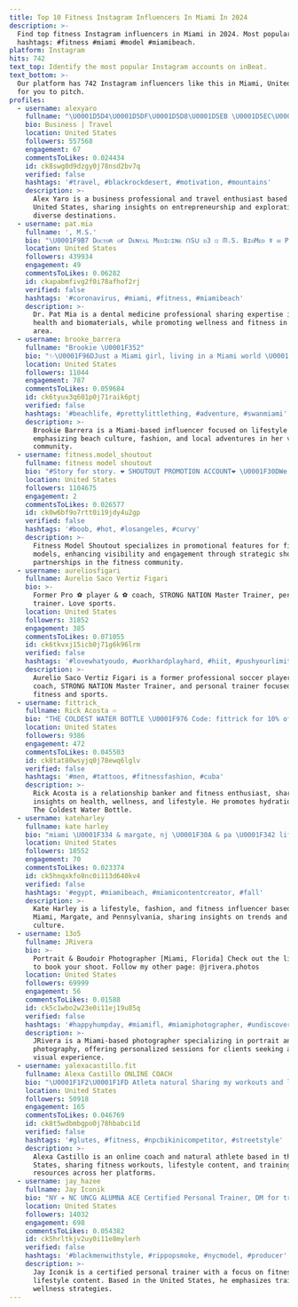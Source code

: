 ```yaml
---
title: Top 10 Fitness Instagram Influencers In Miami In 2024
description: >-
  Find top fitness Instagram influencers in Miami in 2024. Most popular
  hashtags: #fitness #miami #model #miamibeach.
platform: Instagram
hits: 742
text_top: Identify the most popular Instagram accounts on inBeat.
text_bottom: >-
  Our platform has 742 Instagram influencers like this in Miami, United States
  for you to pitch.
profiles:
  - username: alexyaro
    fullname: "\U0001D5D4\U0001D5DF\U0001D5D8\U0001D5EB \U0001D5EC\U0001D5D4\U0001D5E5\U0001D5E2"
    bio: Business | Travel
    location: United States
    followers: 557568
    engagement: 67
    commentsToLikes: 0.024434
    id: ck8swg0d9dzgy0j78nsd2bv7q
    verified: false
    hashtags: '#travel, #blackrockdesert, #motivation, #mountains'
    description: >-
      Alex Yaro is a business professional and travel enthusiast based in the
      United States, sharing insights on entrepreneurship and exploration of
      diverse destinations.
  - username: pat.mia
    fullname: ', M.S.'
    bio: "\U0001F9B7 Dᴏᴄᴛᴏʀ ᴏғ Dᴇɴᴛᴀʟ Mᴇᴅɪᴄɪɴᴇ ᑎSᑌ ᴅ3 ◽️ ᗰ.S. BɪᴏMᴇᴅ ☤ ✉️ Pᴀᴛ.Mɪᴀ@ʏᴀʜᴏᴏ.ᴄᴏᴍ ▫️ Μεʍεƞτɸ Μɸrι ◻️@ʙᴀɴɢᴇɴᴇʀɢʏ ᴀᴍʙᴀssᴀᴅᴏʀ"
    location: United States
    followers: 439934
    engagement: 49
    commentsToLikes: 0.06282
    id: ckapabmfivg2f0i78afhof2rj
    verified: false
    hashtags: '#coronavirus, #miami, #fitness, #miamibeach'
    description: >-
      Dr. Pat Mia is a dental medicine professional sharing expertise in oral
      health and biomaterials, while promoting wellness and fitness in the Miami
      area.
  - username: brooke_barrera
    fullname: "Brookie \U0001F352"
    bio: "✨\U0001F96DJust a Miami girl, living in a Miami world \U0001F334✨ Miami’s favorite hype girl \U0001F61D"
    location: United States
    followers: 11044
    engagement: 787
    commentsToLikes: 0.059684
    id: ck6tyux3q601p0j71raik6ptj
    verified: false
    hashtags: '#beachlife, #prettylittlething, #adventure, #swanmiami'
    description: >-
      Brookie Barrera is a Miami-based influencer focused on lifestyle content,
      emphasizing beach culture, fashion, and local adventures in her vibrant
      community.
  - username: fitness.model_shoutout
    fullname: fitness model shoutout
    bio: "#Story for story. ❤️ SHOUTOUT PROMOTION ACCOUNT❤️ \U0001F30DWe help you to Become more POPULAR\U0001F4FD️ ➡️DM to be Featured \U0001F4B0100% GUARANTEED Result❤️\U0001F3C6"
    location: United States
    followers: 1104675
    engagement: 2
    commentsToLikes: 0.026577
    id: ck0w6bf9o7rtt0i19jdy4u2gp
    verified: false
    hashtags: '#boob, #hot, #losangeles, #curvy'
    description: >-
      Fitness Model Shoutout specializes in promotional features for fitness
      models, enhancing visibility and engagement through strategic shoutout
      partnerships in the fitness community.
  - username: aureliosfigari
    fullname: Aurelio Saco Vertiz Figari
    bio: >-
      Former Pro ⚽️ player & ⚽️ coach, STRONG NATION Master Trainer, personal
      trainer. Love sports.
    location: United States
    followers: 31852
    engagement: 385
    commentsToLikes: 0.071055
    id: ck6tkvxj15icb0j71g6k96lrm
    verified: false
    hashtags: '#lovewhatyoudo, #workhardplayhard, #hiit, #pushyourlimits'
    description: >-
      Aurelio Saco Vertiz Figari is a former professional soccer player and
      coach, STRONG NATION Master Trainer, and personal trainer focused on
      fitness and sports.
  - username: fittrick_
    fullname: Rick Acosta ♾
    bio: "THE COLDEST WATER BOTTLE \U0001F976 Code: fittrick for 10% off Relationship Banker\U0001F3E6\U0001F4B0 \U0001F4B5 Tiktok +170k tik:fittrick_ \U0001F3CB\U0001F3FB‍♂️ I’m More Than What you Can See Here"
    location: United States
    followers: 9386
    engagement: 472
    commentsToLikes: 0.045503
    id: ck8tat80wsyjq0j78ewq6lglv
    verified: false
    hashtags: '#men, #tattoos, #fitnessfashion, #cuba'
    description: >-
      Rick Acosta is a relationship banker and fitness enthusiast, sharing
      insights on health, wellness, and lifestyle. He promotes hydration with
      The Coldest Water Bottle.
  - username: kateharley
    fullname: kate harley
    bio: "miami \U0001F334 & margate, nj \U0001F30A & pa \U0001F342 lifestyle, fashion, fitness, and all things miami"
    location: United States
    followers: 18552
    engagement: 70
    commentsToLikes: 0.023374
    id: ck5hnqxkfo8nc0i113d640kv4
    verified: false
    hashtags: '#egypt, #miamibeach, #miamicontentcreator, #fall'
    description: >-
      Kate Harley is a lifestyle, fashion, and fitness influencer based in
      Miami, Margate, and Pennsylvania, sharing insights on trends and local
      culture.
  - username: 13o5
    fullname: JRivera
    bio: >-
      Portrait & Boudoir Photographer [Miami, Florida] Check out the link below
      to book your shoot. Follow my other page: @jrivera.photos
    location: United States
    followers: 69999
    engagement: 56
    commentsToLikes: 0.01588
    id: ck5c1wbo2w23e0i11ej19u85q
    verified: false
    hashtags: '#happyhumpday, #miamifl, #miamiphotographer, #undiscoveredartists'
    description: >-
      JRivera is a Miami-based photographer specializing in portrait and boudoir
      photography, offering personalized sessions for clients seeking a unique
      visual experience.
  - username: yalexacastillo.fit
    fullname: Alexa Castillo ONLINE COACH
    bio: "\U0001F1F2\U0001F1FD Atleta natural Sharing my workouts and lifestyle| J.C ♡ @fitbumofficial @train.with.alexa ✨YOUTUBE\U0001F447 ONLINE TRAINING"
    location: United States
    followers: 50918
    engagement: 165
    commentsToLikes: 0.046769
    id: ck8t5wdbmbgpo0j78hbabci1d
    verified: false
    hashtags: '#glutes, #fitness, #npcbikinicompetitor, #streetstyle'
    description: >-
      Alexa Castillo is an online coach and natural athlete based in the United
      States, sharing fitness workouts, lifestyle content, and training
      resources across her platforms.
  - username: jay_hazee
    fullname: Jay Iconik
    bio: "NY ✈️ NC UNCG ALUMNA ACE Certified Personal Trainer, DM for training inquiries\U0001F3CB\U0001F3FE @mvmt JAYHAZEE15 for 15% off @gymhumorwear jcollins10 for 10% off"
    location: United States
    followers: 14032
    engagement: 698
    commentsToLikes: 0.054382
    id: ck5hrltkjv2uy0i11e8mylerh
    verified: false
    hashtags: '#blackmenwithstyle, #rippopsmoke, #nycmodel, #producer'
    description: >-
      Jay Iconik is a certified personal trainer with a focus on fitness and
      lifestyle content. Based in the United States, he emphasizes training and
      wellness strategies.
---
```


